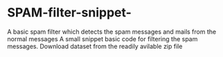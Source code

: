 # SPAM-filter-snippet-
  A basic spam filter which detects the spam messages and mails from the normal messages
A small snippet basic code for filtering the spam messages. 
Download dataset from the readily avilable zip file
